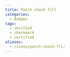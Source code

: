 ```yaml
---
title: Patch check fill
categories:
  - Badges
tags:
  - verified
  - checkmark
  - certified
aliases:
  - /icons/patch-check-fll/
---
```

